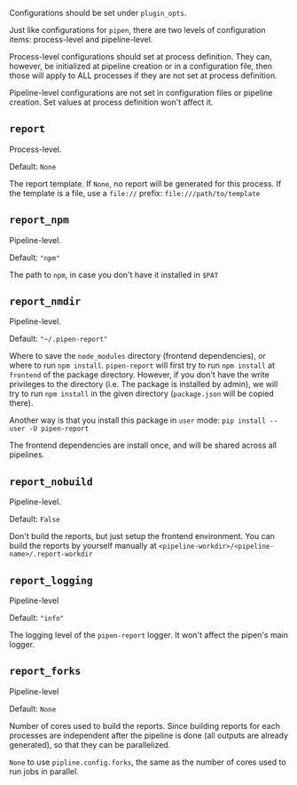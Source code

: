 Configurations should be set under `plugin_opts`.

Just like configurations for `pipen`, there are two levels of configuration items: process-level and pipeline-level.

Process-level configurations should set at process definition. They can, however, be initialized at pipeline creation or in a configuration file, then those will apply to ALL processes if they are not set at process definition.

Pipeline-level configurations are not set in configuration files or pipeline creation. Set values at process definition won't affect it.

## `report`

Process-level.

Default: `None`

The report template. If `None`, no report will be generated for this process.
If the template is a file, use a `file://` prefix: `file:///path/to/template`

## `report_npm`

Pipeline-level.

Default: `"npm"`

The path to `npm`, in case you don't have it installed in `$PAT`

## `report_nmdir`

Pipeline-level.

Default: `"~/.pipen-report"`

Where to save the `node_modules` directory (frontend dependencies), or where to run `npm install`.
`pipen-report` will first try to run `npm install` at `frontend` of the package directory. However, if you don't have the write privileges to the directory (i.e. The package is installed by admin), we will try to run `npm install` in the given directory (`package.json` will be copied there).

Another way is that you install this package in `user` mode: `pip install --user -U pipen-report`

The frontend dependencies are install once, and will be shared across all pipelines.

## `report_nobuild`

Pipeline-level.

Default: `False`

Don't build the reports, but just setup the frontend environment. You can build the reports by yourself manually at `<pipeline-workdir>/<pipeline-name>/.report-workdir`

## `report_logging`

Pipeline-level

Default: `"info"`

The logging level of the `pipen-report` logger. It won't affect the pipen's main logger.

## `report_forks`

Pipeline-level

Default: `None`

Number of cores used to build the reports. Since building reports for each processes are independent after the pipeline is done (all outputs are already generated), so that they can be parallelized.

`None` to use `pipline.config.forks`, the same as the number of cores used to run jobs in parallel.


